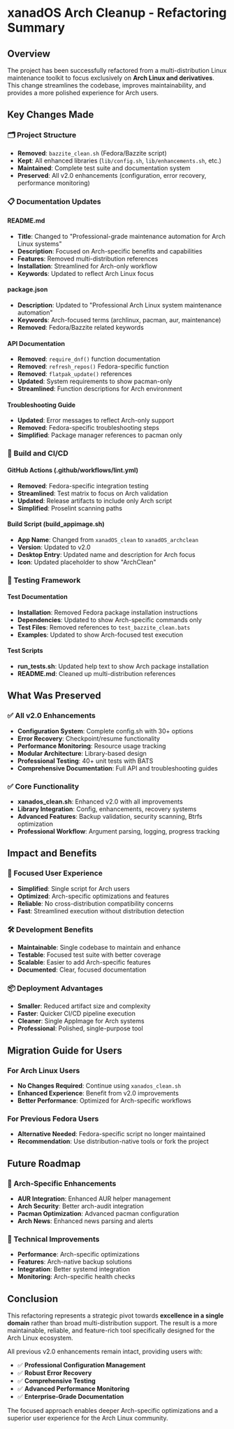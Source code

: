 # xanadOS Arch Cleanup - Refactoring Summary

## Overview

The project has been successfully refactored from a multi-distribution Linux maintenance toolkit to focus exclusively on **Arch Linux and derivatives**. This change streamlines the codebase, improves maintainability, and provides a more polished experience for Arch users.

## Key Changes Made

### 🗂️ Project Structure
- **Removed**: `bazzite_clean.sh` (Fedora/Bazzite script)
- **Kept**: All enhanced libraries (`lib/config.sh`, `lib/enhancements.sh`, etc.)
- **Maintained**: Complete test suite and documentation system
- **Preserved**: All v2.0 enhancements (configuration, error recovery, performance monitoring)

### 📋 Documentation Updates

#### README.md
- **Title**: Changed to "Professional-grade maintenance automation for Arch Linux systems"
- **Description**: Focused on Arch-specific benefits and capabilities
- **Features**: Removed multi-distribution references
- **Installation**: Streamlined for Arch-only workflow
- **Keywords**: Updated to reflect Arch Linux focus

#### package.json
- **Description**: Updated to "Professional Arch Linux system maintenance automation"
- **Keywords**: Arch-focused terms (archlinux, pacman, aur, maintenance)
- **Removed**: Fedora/Bazzite related keywords

#### API Documentation
- **Removed**: `require_dnf()` function documentation
- **Removed**: `refresh_repos()` Fedora-specific function
- **Removed**: `flatpak_update()` references
- **Updated**: System requirements to show pacman-only
- **Streamlined**: Function descriptions for Arch environment

#### Troubleshooting Guide
- **Updated**: Error messages to reflect Arch-only support
- **Removed**: Fedora-specific troubleshooting steps
- **Simplified**: Package manager references to pacman only

### 🔧 Build and CI/CD

#### GitHub Actions (.github/workflows/lint.yml)
- **Removed**: Fedora-specific integration testing
- **Streamlined**: Test matrix to focus on Arch validation
- **Updated**: Release artifacts to include only Arch script
- **Simplified**: Proselint scanning paths

#### Build Script (build_appimage.sh)
- **App Name**: Changed from `xanadOS_clean` to `xanadOS_archclean`
- **Version**: Updated to v2.0
- **Desktop Entry**: Updated name and description for Arch focus
- **Icon**: Updated placeholder to show "ArchClean"

### 🧪 Testing Framework

#### Test Documentation
- **Installation**: Removed Fedora package installation instructions
- **Dependencies**: Updated to show Arch-specific commands only
- **Test Files**: Removed references to `test_bazzite_clean.bats`
- **Examples**: Updated to show Arch-focused test execution

#### Test Scripts
- **run_tests.sh**: Updated help text to show Arch package installation
- **README.md**: Cleaned up multi-distribution references

## What Was Preserved

### ✅ All v2.0 Enhancements
- **Configuration System**: Complete config.sh with 30+ options
- **Error Recovery**: Checkpoint/resume functionality
- **Performance Monitoring**: Resource usage tracking
- **Modular Architecture**: Library-based design
- **Professional Testing**: 40+ unit tests with BATS
- **Comprehensive Documentation**: Full API and troubleshooting guides

### ✅ Core Functionality
- **xanados_clean.sh**: Enhanced v2.0 with all improvements
- **Library Integration**: Config, enhancements, recovery systems
- **Advanced Features**: Backup validation, security scanning, Btrfs optimization
- **Professional Workflow**: Argument parsing, logging, progress tracking

## Impact and Benefits

### 🎯 Focused User Experience
- **Simplified**: Single script for Arch users
- **Optimized**: Arch-specific optimizations and features
- **Reliable**: No cross-distribution compatibility concerns
- **Fast**: Streamlined execution without distribution detection

### 🛠️ Development Benefits
- **Maintainable**: Single codebase to maintain and enhance
- **Testable**: Focused test suite with better coverage
- **Scalable**: Easier to add Arch-specific features
- **Documented**: Clear, focused documentation

### 📦 Deployment Advantages
- **Smaller**: Reduced artifact size and complexity
- **Faster**: Quicker CI/CD pipeline execution
- **Cleaner**: Single AppImage for Arch systems
- **Professional**: Polished, single-purpose tool

## Migration Guide for Users

### For Arch Linux Users
- **No Changes Required**: Continue using `xanados_clean.sh`
- **Enhanced Experience**: Benefit from v2.0 improvements
- **Better Performance**: Optimized for Arch-specific workflows

### For Previous Fedora Users
- **Alternative Needed**: Fedora-specific script no longer maintained
- **Recommendation**: Use distribution-native tools or fork the project

## Future Roadmap

### 🚀 Arch-Specific Enhancements
- **AUR Integration**: Enhanced AUR helper management
- **Arch Security**: Better arch-audit integration
- **Pacman Optimization**: Advanced pacman configuration
- **Arch News**: Enhanced news parsing and alerts

### 🔧 Technical Improvements
- **Performance**: Arch-specific optimizations
- **Features**: Arch-native backup solutions
- **Integration**: Better systemd integration
- **Monitoring**: Arch-specific health checks

## Conclusion

This refactoring represents a strategic pivot towards **excellence in a single domain** rather than broad multi-distribution support. The result is a more maintainable, reliable, and feature-rich tool specifically designed for the Arch Linux ecosystem.

All previous v2.0 enhancements remain intact, providing users with:
- ✅ **Professional Configuration Management**
- ✅ **Robust Error Recovery**
- ✅ **Comprehensive Testing**
- ✅ **Advanced Performance Monitoring**
- ✅ **Enterprise-Grade Documentation**

The focused approach enables deeper Arch-specific optimizations and a superior user experience for the Arch Linux community.
